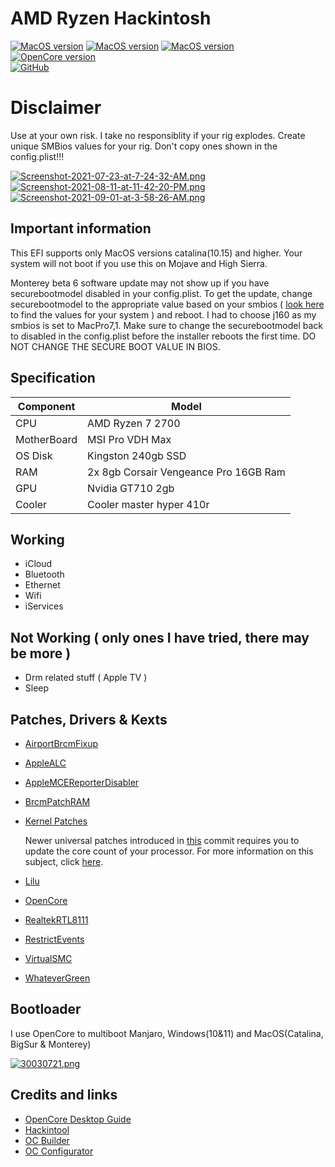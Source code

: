 # AMD Ryzen Hackintosh

[![MacOS version](https://img.shields.io/badge/Catalina-10.15.7%2019H1323-informational.svg)](https://www.apple.com/macos) [![MacOS version](https://img.shields.io/badge/Bigsur-11.5.2-informational.svg)](https://www.apple.com/macos) [![MacOS version](https://img.shields.io/badge/Monterey-12.0%20Beta6%2021A5506j-informational.svg)](https://www.apple.com/macos)\
[![OpenCore version](https://img.shields.io/badge/OpenCore-0.7.3-informational.svg)](https://github.com/acidanthera/OpenCorePkg)\
[![GitHub](https://img.shields.io/github/license/sileshn/Ryzentosh?style=flat-square)](https://github.com/sileshn/Ryzentosh/blob/master/LICENSE)

# Disclaimer
Use at your own risk. I take no responsiblity if your rig explodes. Create unique SMBios values for your rig. Don't copy ones shown in the config.plist!!!

[![Screenshot-2021-07-23-at-7-24-32-AM.png](https://i.postimg.cc/zv97X3SV/Screenshot-2021-07-23-at-7-24-32-AM.png)](https://postimg.cc/RJLKgSYB) [![Screenshot-2021-08-11-at-11-42-20-PM.png](https://i.postimg.cc/t4BDk5Dn/Screenshot-2021-08-11-at-11-42-20-PM.png)](https://postimg.cc/gx6vk3CG) [![Screenshot-2021-09-01-at-3-58-26-AM.png](https://i.postimg.cc/QMkRxb6S/Screenshot-2021-09-01-at-3-58-26-AM.png)](https://postimg.cc/McHs9yJj)

## Important information
This EFI supports only MacOS versions catalina(10.15) and higher. Your system will not boot if you use this on Mojave and High Sierra.

Monterey beta 6 software update may not show up if you have securebootmodel disabled in your config.plist. To get the update, change securebootmodel to the appropriate value based on your smbios ( [look here](https://dortania.github.io/OpenCore-Post-Install/universal/security/applesecureboot.html#securebootmodel) to find the values for your system ) and reboot. I had to choose j160 as my smbios is set to MacPro7,1. Make sure to change the securebootmodel back to disabled in the config.plist before the installer reboots the first time. DO NOT CHANGE THE SECURE BOOT VALUE IN BIOS.

## Specification

| Component        | Model                                  |
| ---------------- | -------------------------------------- |
| CPU              | AMD Ryzen 7 2700                       |
| MotherBoard      | MSI Pro VDH Max                        |
| OS Disk          | Kingston 240gb SSD                     |
| RAM              | 2x 8gb Corsair Vengeance Pro 16GB Ram  |
| GPU              | Nvidia GT710 2gb                       |
| Cooler    	     | Cooler master hyper 410r               |

## Working

* iCloud
* Bluetooth
* Ethernet
* Wifi
* iServices

## Not Working ( only ones I have tried, there may be more )

* Drm related stuff ( Apple TV )
* Sleep

## Patches, Drivers & Kexts

* [AirportBrcmFixup](https://github.com/acidanthera/AirportBrcmFixup)
* [AppleALC](https://github.com/acidanthera/AppleALC)
* [AppleMCEReporterDisabler](https://github.com/acidanthera/bugtracker/files/3703498/AppleMCEReporterDisabler.kext.zip)
* [BrcmPatchRAM](https://github.com/acidanthera/BrcmPatchRAM)
* [Kernel Patches](https://github.com/AMD-OSX/AMD_Vanilla)

  Newer universal patches introduced in [this](https://github.com/sileshn/Ryzentosh/commit/adcb87fa003a0e77afaded014984a00ecb07b775) commit requires you to update the core count of your processor. For more information on this subject, click [here](https://github.com/AMD-OSX/AMD_Vanilla#read-me-first).
  
* [Lilu](https://github.com/acidanthera/Lilu)
* [OpenCore](https://github.com/acidanthera/OpenCorePkg)
* [RealtekRTL8111](https://github.com/Mieze/RTL8111_driver_for_OS_X)
* [RestrictEvents](https://github.com/acidanthera/RestrictEvents)
* [VirtualSMC](https://github.com/acidanthera/VirtualSMC)
* [WhateverGreen](https://github.com/acidanthera/WhateverGreen)

## Bootloader

I use OpenCore to multiboot Manjaro, Windows(10&11) and MacOS(Catalina, BigSur & Monterey)

[![30030721.png](https://i.postimg.cc/DwqcL1jn/30030721.png)](https://postimg.cc/75Z7yJrW)

## Credits and links

* [OpenCore Desktop Guide](https://github.com/dortania/OpenCore-Desktop-Guide)
* [Hackintool](https://www.hackintosh-forum.de/forum/thread/38316-hackintool-ehemals-intel-fb-patcher/)
* [OC Builder](https://github.com/Pavo-IM/ocbuilder)
* [OC Configurator](https://mackie100projects.altervista.org/download-opencore-configurator/)
